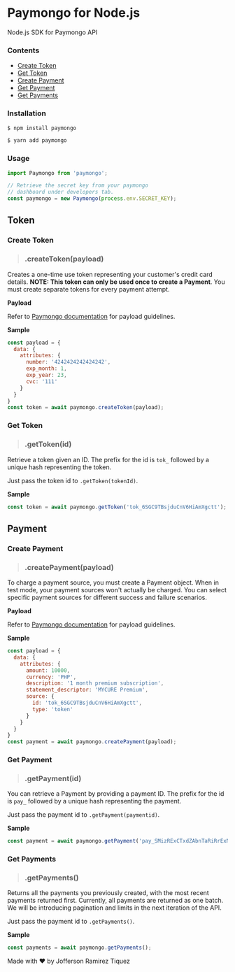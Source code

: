 # Paymongo for Node.js

Node.js SDK for Paymongo API

### Contents 

- [Create Token](#create-token)
- [Get Token](#get-token)
- [Create Payment](#create-payment)
- [Get Payment](#get-payment)
- [Get Payments](#get-payments)

### Installation

```bash
$ npm install paymongo
```

```bash
$ yarn add paymongo
```

### Usage

```javascript
import Paymongo from 'paymongo';

// Retrieve the secret key from your paymongo 
// dashboard under developers tab.
const paymongo = new Paymongo(process.env.SECRET_KEY);
```

## Token

### Create Token

> ### .createToken(payload)

Creates a one-time use token representing your customer's credit card details. **NOTE: This token can only be used once to create a Payment**. You must create separate tokens for every payment attempt.

**Payload**

Refer to [Paymongo documentation](https://developers.paymongo.com/reference#create-a-token) for payload guidelines.

**Sample**

```js
const payload = {
  data: {
    attributes: {
      number: '4242424242424242',
      exp_month: 1,
      exp_year: 23,
      cvc: '111'
    }
  }
}
const token = await paymongo.createToken(payload);
```

### Get Token

> ### .getToken(id)

Retrieve a token given an ID. The prefix for the id is `tok_` followed by a unique hash representing the token.

Just pass the token id to `.getToken(tokenId)`.

**Sample**

```js
const token = await paymongo.getToken('tok_6SGC9TBsjduCnV6HiAmXgctt');
```

## Payment

### Create Payment

> ### .createPayment(payload)

To charge a payment source, you must create a Payment object. When in test mode, your payment sources won't actually be charged. You can select specific payment sources for different success and failure scenarios.

**Payload**

Refer to [Paymongo documentation](https://developers.paymongo.com/reference#create-a-payment) for payload guidelines.

**Sample**

```js
const payload = {
  data: {
    attributes: {
      amount: 10000,
      currency: 'PHP',
      description: '1 month premium subscription',
      statement_descriptor: 'MYCURE Premium',
      source: {
        id: 'tok_6SGC9TBsjduCnV6HiAmXgctt',
        type: 'token'
      }
    }
  }
}
const payment = await paymongo.createPayment(payload);
```

### Get Payment

> ### .getPayment(id)

You can retrieve a Payment by providing a payment ID. The prefix for the id is `pay_` followed by a unique hash representing the payment.

Just pass the payment id to `.getPayment(paymentid)`.

**Sample**

```js
const payment = await paymongo.getPayment('pay_SMizRExCTxdZAbnTaRiRrExN');
```

### Get Payments

> ### .getPayments()

Returns all the payments you previously created, with the most recent payments returned first. Currently, all payments are returned as one batch. We will be introducing pagination and limits in the next iteration of the API.

Just pass the payment id to `.getPayments()`.

**Sample**

```js
const payments = await paymongo.getPayments();
```

Made with :heart: by Jofferson Ramirez Tiquez